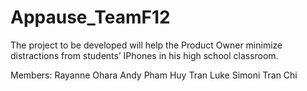 # Appause_TeamF12
The project to be developed will help the Product Owner minimize distractions from students’ IPhones in his high school classroom.

Members: 
 Rayanne Ohara
 Andy Pham
 Huy Tran
 Luke Simoni
 Tran Chi
